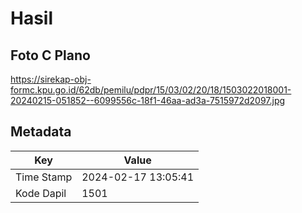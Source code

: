# Hasil

## Foto C Plano

https://sirekap-obj-formc.kpu.go.id/62db/pemilu/pdpr/15/03/02/20/18/1503022018001-20240215-051852--6099556c-18f1-46aa-ad3a-7515972d2097.jpg


## Metadata

| Key        | Value               |
| ---------- | ------------------- |
| Time Stamp | 2024-02-17 13:05:41 |
| Kode Dapil | 1501                |



